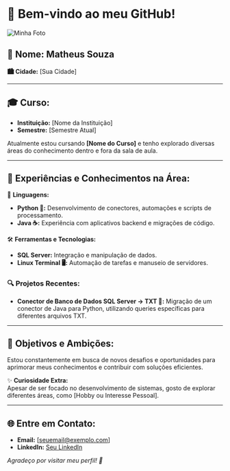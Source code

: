 # 🌟 Bem-vindo ao meu GitHub!

![Minha Foto](./caminho/para/sua/foto.jpg)

## 👤 **Nome:** Matheus Souza  
**🏙️ Cidade:** [Sua Cidade]

---

## 🎓 **Curso:**
- **Instituição:** [Nome da Instituição]
- **Semestre:** [Semestre Atual]
  
Atualmente estou cursando **[Nome do Curso]** e tenho explorado diversas áreas do conhecimento dentro e fora da sala de aula.

---

## 💼 **Experiências e Conhecimentos na Área:**

🔧 **Linguagens:**
- **Python 🐍:** Desenvolvimento de conectores, automações e scripts de processamento.
- **Java ☕:** Experiência com aplicativos backend e migrações de código.

🛠 **Ferramentas e Tecnologias:**
- **SQL Server:** Integração e manipulação de dados.
- **Linux Terminal 🖥️:** Automação de tarefas e manuseio de servidores.

### 🔍 **Projetos Recentes:**
- **Conector de Banco de Dados SQL Server → TXT 📄:** Migração de um conector de Java para Python, utilizando queries específicas para diferentes arquivos TXT.

---

## 🎯 **Objetivos e Ambições:**

Estou constantemente em busca de novos desafios e oportunidades para aprimorar meus conhecimentos e contribuir com soluções eficientes.

✨ **Curiosidade Extra:**  
Apesar de ser focado no desenvolvimento de sistemas, gosto de explorar diferentes áreas, como [Hobby ou Interesse Pessoal].

---

## 🌐 **Entre em Contato:**

- **Email:** [seuemail@exemplo.com]
- **LinkedIn:** [Seu LinkedIn](https://www.linkedin.com/in/seulinkedin)

_Agradeço por visitar meu perfil! 🚀_

